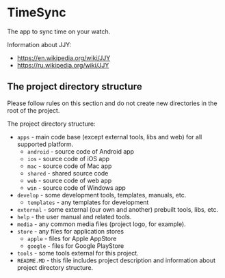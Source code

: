 # TimeSync
The app to sync time on your watch.

Information about JJY:
- https://en.wikipedia.org/wiki/JJY
- https://ru.wikipedia.org/wiki/JJY

## The project directory structure

Please follow rules on this section and do not create new directories in the root of the project.

The project directory structure:
- `apps` - main code base (except external tools, libs and web) for all supported platform.
    - `android` - source code of Android app
    - `ios` - source code of iOS app
    - `mac` - source code of Mac app
    - `shared` - shared source code
    - `web` - source code of web app
    - `win` - source code of Windows app
- `develop` - some development tools, templates, manuals, etc.
    - `templates` - any templates for development
- `external` - some external (our own and another) prebuilt tools, libs, etc.
- `help` - the user manual and related tools.
- `media` - any common media files (project logo, for example).
- `store` - any files for application stores
    - `apple` - files for Apple AppStore
    - `google` - files for Google PlayStore
- `tools` - some tools external for this project.
- `README.MD` - this file includes project description and information about project directory structure.

